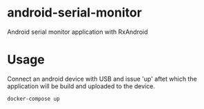 # android-serial-monitor

Android serial monitor application with RxAndroid

# Usage

Connect an android device with USB and issue 'up' aftet which the application will be build and uploaded to the device.
```
docker-compose up
```
